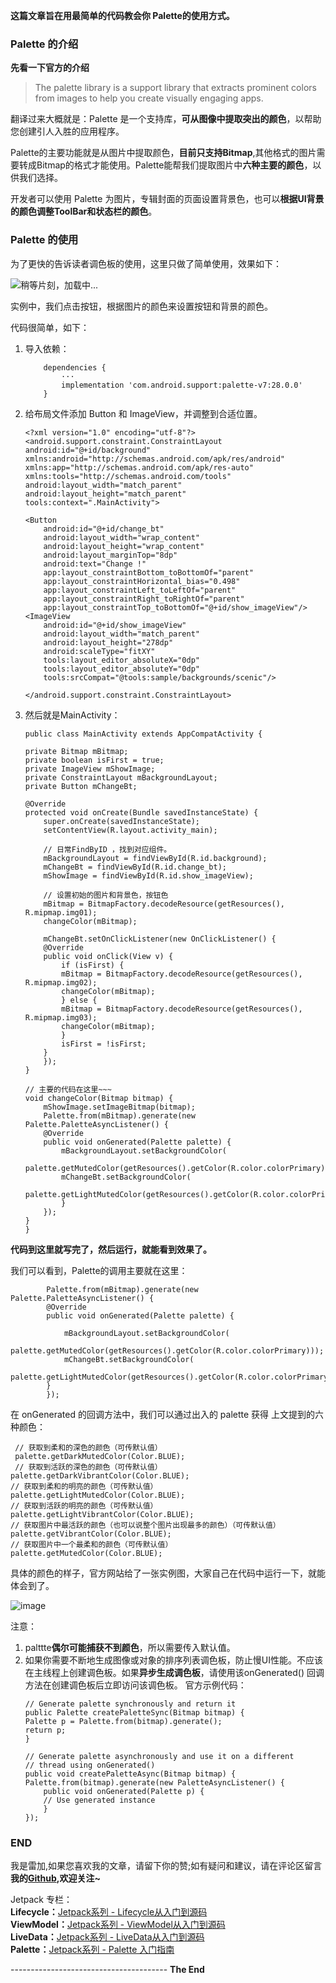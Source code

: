 **这篇文章旨在用最简单的代码教会你 Palette的使用方式。**

### Palette 的介绍
**先看一下官方的介绍**

 > The palette library is a support library that extracts prominent colors from images to help you create visually engaging apps.
 
 翻译过来大概就是：Palette 是一个支持库，**可从图像中提取突出的颜色**，以帮助您创建引人入胜的应用程序。
 
 Palette的主要功能就是从图片中提取颜色，**目前只支持Bitmap**,其他格式的图片需要转成Bitmap的格式才能使用。Palette能帮我们提取图片中**六种主要的颜色**，以供我们选择。
 
 开发者可以使用 Palette 为图片，专辑封面的页面设置背景色，也可以**根据UI背景的颜色调整ToolBar和状态栏的颜色**。
 
 
 ### Palette 的使用
 为了更快的告诉读者调色板的使用，这里只做了简单使用，效果如下：
 


![稍等片刻，加载中...](https://user-gold-cdn.xitu.io/2019/3/18/1698ed1c0dc5691b?w=350&h=750&f=gif&s=4499577)

 实例中，我们点击按钮，根据图片的颜色来设置按钮和背景的颜色。
 
 代码很简单，如下：
 1. 导入依赖：
    ```
        dependencies {
            ···
            implementation 'com.android.support:palette-v7:28.0.0'
        }
    ```
2. 给布局文件添加 Button 和 ImageView，并调整到合适位置。
    ```
    <?xml version="1.0" encoding="utf-8"?>
    <android.support.constraint.ConstraintLayout
    android:id="@+id/background"
    xmlns:android="http://schemas.android.com/apk/res/android"
    xmlns:app="http://schemas.android.com/apk/res-auto"
    xmlns:tools="http://schemas.android.com/tools"
    android:layout_width="match_parent"
    android:layout_height="match_parent"
    tools:context=".MainActivity">
    
    <Button
        android:id="@+id/change_bt"
        android:layout_width="wrap_content"
        android:layout_height="wrap_content"
        android:layout_marginTop="8dp"
        android:text="Change !"
        app:layout_constraintBottom_toBottomOf="parent"
        app:layout_constraintHorizontal_bias="0.498"
        app:layout_constraintLeft_toLeftOf="parent"
        app:layout_constraintRight_toRightOf="parent"
        app:layout_constraintTop_toBottomOf="@+id/show_imageView"/>
    <ImageView
        android:id="@+id/show_imageView"
        android:layout_width="match_parent"
        android:layout_height="278dp"
        android:scaleType="fitXY"
        tools:layout_editor_absoluteX="0dp"
        tools:layout_editor_absoluteY="0dp"
        tools:srcCompat="@tools:sample/backgrounds/scenic"/>

    </android.support.constraint.ConstraintLayout>
    ```
3. 然后就是MainActivity：
    ```
    public class MainActivity extends AppCompatActivity {

    private Bitmap mBitmap;
    private boolean isFirst = true;
    private ImageView mShowImage;
    private ConstraintLayout mBackgroundLayout;
    private Button mChangeBt;

    @Override
    protected void onCreate(Bundle savedInstanceState) {
        super.onCreate(savedInstanceState);
        setContentView(R.layout.activity_main);
    
        // 日常FindByID ，找到对应组件。
        mBackgroundLayout = findViewById(R.id.background);
        mChangeBt = findViewById(R.id.change_bt);
        mShowImage = findViewById(R.id.show_imageView);

        // 设置初始的图片和背景色，按钮色
        mBitmap = BitmapFactory.decodeResource(getResources(), R.mipmap.img01);
        changeColor(mBitmap);

        mChangeBt.setOnClickListener(new OnClickListener() {
        @Override
        public void onClick(View v) {
            if (isFirst) {
            mBitmap = BitmapFactory.decodeResource(getResources(), R.mipmap.img02);
            changeColor(mBitmap);
            } else {
            mBitmap = BitmapFactory.decodeResource(getResources(), R.mipmap.img03);
            changeColor(mBitmap);
            }
            isFirst = !isFirst;
        }
        });
    }

    // 主要的代码在这里~~~
    void changeColor(Bitmap bitmap) {
        mShowImage.setImageBitmap(bitmap);
        Palette.from(mBitmap).generate(new Palette.PaletteAsyncListener() {
        @Override
        public void onGenerated(Palette palette) {
            mBackgroundLayout.setBackgroundColor(
                palette.getMutedColor(getResources().getColor(R.color.colorPrimary)));
            mChangeBt.setBackgroundColor(
                palette.getLightMutedColor(getResources().getColor(R.color.colorPrimary)));
            }
        });
    }
    }
    ```

**代码到这里就写完了，然后运行，就能看到效果了。**

我们可以看到，Palette的调用主要就在这里：
    
```
        Palette.from(mBitmap).generate(new Palette.PaletteAsyncListener() {
        @Override
        public void onGenerated(Palette palette) {

            mBackgroundLayout.setBackgroundColor(
                palette.getMutedColor(getResources().getColor(R.color.colorPrimary)));
            mChangeBt.setBackgroundColor(
            palette.getLightMutedColor(getResources().getColor(R.color.colorPrimary)));
        }
        });
```
    
在 onGenerated 的回调方法中，我们可以通过出入的 palette 获得 上文提到的六种颜色：

```
 // 获取到柔和的深色的颜色（可传默认值）
 palette.getDarkMutedColor(Color.BLUE);
 // 获取到活跃的深色的颜色（可传默认值）
palette.getDarkVibrantColor(Color.BLUE);
// 获取到柔和的明亮的颜色（可传默认值）
palette.getLightMutedColor(Color.BLUE);
// 获取到活跃的明亮的颜色（可传默认值）
palette.getLightVibrantColor(Color.BLUE);
// 获取图片中最活跃的颜色（也可以说整个图片出现最多的颜色）（可传默认值）
palette.getVibrantColor(Color.BLUE);
// 获取图片中一个最柔和的颜色（可传默认值）
palette.getMutedColor(Color.BLUE);
```

具体的颜色的样子，官方网站给了一张实例图，大家自己在代码中运行一下，就能体会到了。

![image](https://user-gold-cdn.xitu.io/2019/3/18/1698ec24cced69d0?w=1248&h=536&f=png&s=295117)

注意：
1. palttte**偶尔可能捕获不到颜色**，所以需要传入默认值。
2. 如果你需要不断地生成图像或对象的排序列表调色板，防止慢UI性能。不应该在主线程上创建调色板。如果**异步生成调色板**，请使用该onGenerated() 回调方法在创建调色板后立即访问该调色板。
官方示例代码：
    ```
    // Generate palette synchronously and return it
    public Palette createPaletteSync(Bitmap bitmap) {
    Palette p = Palette.from(bitmap).generate();
    return p;
    }

    // Generate palette asynchronously and use it on a different
    // thread using onGenerated()
    public void createPaletteAsync(Bitmap bitmap) {
    Palette.from(bitmap).generate(new PaletteAsyncListener() {
        public void onGenerated(Palette p) {
        // Use generated instance
        }
    });
    ```


### END

我是雷加,如果您喜欢我的文章，请留下你的赞;如有疑问和建议，请在评论区留言<br/>
**我的[Github](https://github.com/QzwJuHao),欢迎关注~**<br/>

Jetpack 专栏：<br/>
**Lifecycle：**[Jetpack系列 - Lifecycle从入门到源码](https://blog.csdn.net/qizewei123/article/details/88051500)<br/>
**ViewModel：**[Jetpack系列 - ViewModel从入门到源码](https://blog.csdn.net/qizewei123/article/details/88183933)<br/>
**LiveData：**[Jetpack系列 - LiveData从入门到源码](https://blog.csdn.net/qizewei123/article/details/88416990)<br/>
**Palette：**[Jetpack系列 - Palette 入门指南](https://blog.csdn.net/qizewei123/article/details/88635617)<br/>

---------------------------------------   **The End**
